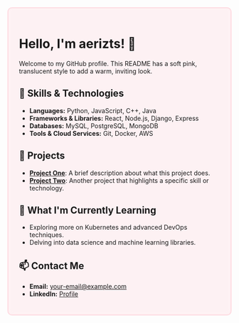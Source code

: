 <!-- README.md for aerizts with a translucent pink style -->

<div style="
  background-color: rgba(255, 192, 203, 0.2);
  backdrop-filter: blur(6px);
  -webkit-backdrop-filter: blur(6px);
  border: 2px solid rgba(255, 192, 203, 0.5);
  border-radius: 10px;
  padding: 1.5rem;
  margin: 1rem 0;
">

# Hello, I'm aerizts! 👋

Welcome to my GitHub profile. This README has a soft pink, translucent style to add a warm, inviting look.

## 🔧 Skills & Technologies
- **Languages:** Python, JavaScript, C++, Java  
- **Frameworks & Libraries:** React, Node.js, Django, Express  
- **Databases:** MySQL, PostgreSQL, MongoDB  
- **Tools & Cloud Services:** Git, Docker, AWS  

## 🚀 Projects
- [**Project One**](https://github.com/aerizts/project-one): A brief description about what this project does.  
- [**Project Two**](https://github.com/aerizts/project-two): Another project that highlights a specific skill or technology.

## 🌱 What I'm Currently Learning
- Exploring more on Kubernetes and advanced DevOps techniques.
- Delving into data science and machine learning libraries.

## 📫 Contact Me
- **Email:** [your-email@example.com](mailto:your-email@example.com)
- **LinkedIn:** [Profile](https://www.linkedin.com/in/aerizts)

</div>

